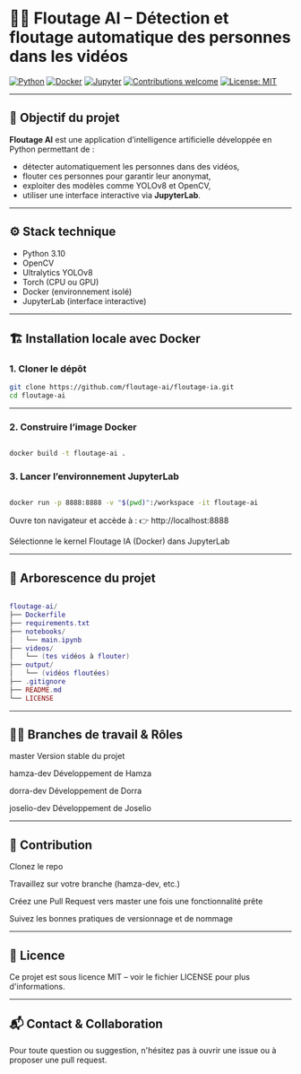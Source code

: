 # 🕵️‍♂️ Floutage AI – Détection et floutage automatique des personnes dans les vidéos

[![Python](https://img.shields.io/badge/Python-3.10-blue?logo=python)](https://www.python.org/)
[![Docker](https://img.shields.io/badge/Docker-ready-blue?logo=docker)](https://www.docker.com/)
[![Jupyter](https://img.shields.io/badge/JupyterLab-enabled-orange?logo=jupyter)](https://jupyter.org/)
[![Contributions welcome](https://img.shields.io/badge/contributions-welcome-brightgreen.svg?style=flat)](./CONTRIBUTING.md)
[![License: MIT](https://img.shields.io/badge/License-MIT-yellow.svg)](./LICENSE)

---

## 🎯 Objectif du projet

**Floutage AI** est une application d’intelligence artificielle développée en Python permettant de :
- détecter automatiquement les personnes dans des vidéos,
- flouter ces personnes pour garantir leur anonymat,
- exploiter des modèles comme YOLOv8 et OpenCV,
- utiliser une interface interactive via **JupyterLab**.

---

## ⚙️ Stack technique

- Python 3.10
- OpenCV
- Ultralytics YOLOv8
- Torch (CPU ou GPU)
- Docker (environnement isolé)
- JupyterLab (interface interactive)

---

## 🏗️ Installation locale avec Docker

### 1. Cloner le dépôt

```bash
git clone https://github.com/floutage-ai/floutage-ia.git
cd floutage-ai
```
---
### 2. Construire l’image Docker
```bash

docker build -t floutage-ai .
```

### 3. Lancer l’environnement JupyterLab
```bash

docker run -p 8888:8888 -v "$(pwd)":/workspace -it floutage-ai
```

Ouvre ton navigateur et accède à :
👉 http://localhost:8888

Sélectionne le kernel Floutage IA (Docker) dans JupyterLab

---

## 📁 Arborescence du projet
``` lua

floutage-ai/
├── Dockerfile
├── requirements.txt
├── notebooks/
│   └── main.ipynb
├── videos/
│   └── (tes vidéos à flouter)
├── output/
│   └── (vidéos floutées)
├── .gitignore
├── README.md
└── LICENSE
```
---

## 🧑‍💻 Branches de travail & Rôles


master	    Version stable du projet

hamza-dev	Développement de Hamza

dorra-dev	Développement de Dorra

joselio-dev	Développement de Joselio

---

## 🤝 Contribution

Clonez le repo

Travaillez sur votre branche (hamza-dev, etc.)

Créez une Pull Request vers master une fois une fonctionnalité prête

Suivez les bonnes pratiques de versionnage et de nommage

---

## 📜 Licence

Ce projet est sous licence MIT – voir le fichier LICENSE pour plus d'informations.

---

## 📬 Contact & Collaboration
Pour toute question ou suggestion, n'hésitez pas à ouvrir une issue ou à proposer une pull request.